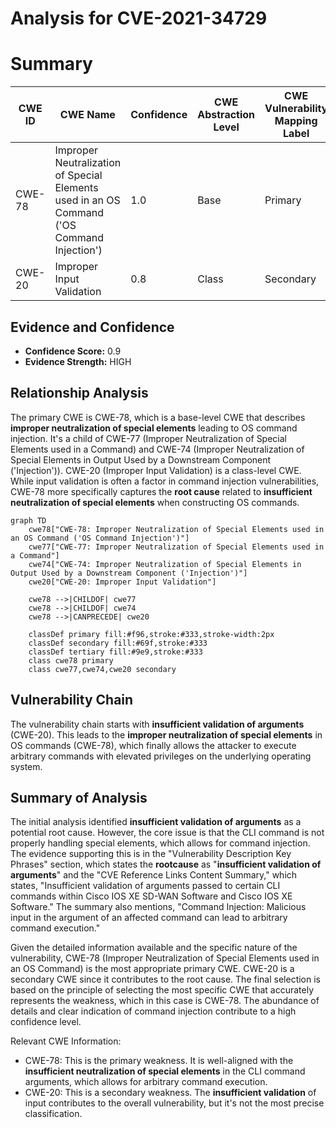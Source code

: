 # Analysis for CVE-2021-34729

# Summary
| CWE ID  | CWE Name | Confidence | CWE Abstraction Level | CWE Vulnerability Mapping Label | CWE-Vulnerability Mapping Notes |
|-----------------|----------------------------------------------------------------------------------------------------|----------------|-------------------------|------------------------------------|------------------------------------|
| CWE-78 | Improper Neutralization of Special Elements used in an OS Command ('OS Command Injection') | 1.0 | Base | Primary | Allowed |
| CWE-20 | Improper Input Validation | 0.8 | Class | Secondary | Discouraged |

## Evidence and Confidence

*   **Confidence Score:** 0.9
*   **Evidence Strength:** HIGH

## Relationship Analysis
The primary CWE is CWE-78, which is a base-level CWE that describes **improper neutralization of special elements** leading to OS command injection. It's a child of CWE-77 (Improper Neutralization of Special Elements used in a Command) and CWE-74 (Improper Neutralization of Special Elements in Output Used by a Downstream Component ('Injection')). CWE-20 (Improper Input Validation) is a class-level CWE. While input validation is often a factor in command injection vulnerabilities, CWE-78 more specifically captures the **root cause** related to **insufficient neutralization of special elements** when constructing OS commands.

```mermaid
graph TD
    cwe78["CWE-78: Improper Neutralization of Special Elements used in an OS Command ('OS Command Injection')"]
    cwe77["CWE-77: Improper Neutralization of Special Elements used in a Command"]
    cwe74["CWE-74: Improper Neutralization of Special Elements in Output Used by a Downstream Component ('Injection')"]
    cwe20["CWE-20: Improper Input Validation"]

    cwe78 -->|CHILDOF| cwe77
    cwe78 -->|CHILDOF| cwe74
    cwe78 -->|CANPRECEDE| cwe20

    classDef primary fill:#f96,stroke:#333,stroke-width:2px
    classDef secondary fill:#69f,stroke:#333
    classDef tertiary fill:#9e9,stroke:#333
    class cwe78 primary
    class cwe77,cwe74,cwe20 secondary
```

## Vulnerability Chain
The vulnerability chain starts with **insufficient validation of arguments** (CWE-20). This leads to the **improper neutralization of special elements** in OS commands (CWE-78), which finally allows the attacker to execute arbitrary commands with elevated privileges on the underlying operating system.

## Summary of Analysis
The initial analysis identified **insufficient validation of arguments** as a potential root cause. However, the core issue is that the CLI command is not properly handling special elements, which allows for command injection. The evidence supporting this is in the "Vulnerability Description Key Phrases" section, which states the **rootcause** as "**insufficient validation of arguments**" and the "CVE Reference Links Content Summary," which states, "Insufficient validation of arguments passed to certain CLI commands within Cisco IOS XE SD-WAN Software and Cisco IOS XE Software." The summary also mentions, "Command Injection: Malicious input in the argument of an affected command can lead to arbitrary command execution."

Given the detailed information available and the specific nature of the vulnerability, CWE-78 (Improper Neutralization of Special Elements used in an OS Command) is the most appropriate primary CWE. CWE-20 is a secondary CWE since it contributes to the root cause. The final selection is based on the principle of selecting the most specific CWE that accurately represents the weakness, which in this case is CWE-78. The abundance of details and clear indication of command injection contribute to a high confidence level.

Relevant CWE Information:
- CWE-78: This is the primary weakness. It is well-aligned with the **insufficient neutralization of special elements** in the CLI command arguments, which allows for arbitrary command execution.
- CWE-20: This is a secondary weakness. The **insufficient validation** of input contributes to the overall vulnerability, but it's not the most precise classification.